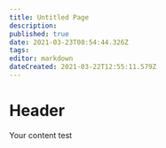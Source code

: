 ```yaml
---
title: Untitled Page
description: 
published: true
date: 2021-03-23T08:54:44.326Z
tags: 
editor: markdown
dateCreated: 2021-03-22T12:55:11.579Z
---
```


# Header
Your content test